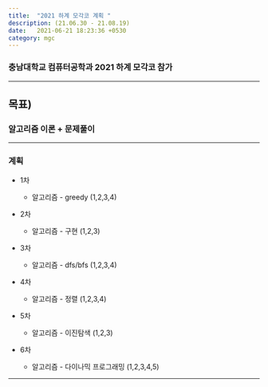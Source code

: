 ```yaml
---
title:  "2021 하계 모각코 계획 "
description: (21.06.30 - 21.08.19)
date:   2021-06-21 18:23:36 +0530
category: mgc
---
```

### 충남대학교 컴퓨터공학과 2021 하계 모각코 참가

---  

## 목표)
### 알고리즘 이론  + 문제풀이

---  

### 계획

+ 1차
  - 알고리즘 - greedy (1,2,3,4)

+ 2차
  - 알고리즘 - 구현 (1,2,3)

+ 3차 
  - 알고리즘 - dfs/bfs (1,2,3,4)

+ 4차 
  - 알고리즘 - 정렬 (1,2,3,4)

+ 5차
  - 알고리즘 - 이진탐색 (1,2,3) 

+ 6차
  - 알고리즘 - 다이나믹 프로그래밍 (1,2,3,4,5)

      
---       
